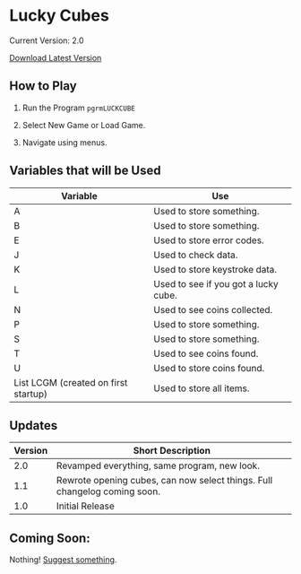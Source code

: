 # Lucky Cubes

Current Version: 2.0

[Download Latest Version](https://github.com/Chewsterchew/Ti84-Programs/raw/master/lucky-cubes/LUCKCUBE.8xp)

## How to Play

1) Run the Program `pgrmLUCKCUBE`

2) Select New Game or Load Game.

3) Navigate using menus.

## Variables that will be Used

Variable | Use
-------|------
A | Used to store something.
B | Used to store something.
E | Used to store error codes.
J | Used to check data.
K | Used to store keystroke data.
L | Used to see if you got a lucky cube.
N | Used to see coins collected.
P | Used to store something.
S | Used to store something.
T | Used to see coins found.
U | Used to store coins found.
List LCGM (created on first startup) | Used to store all items.

## Updates
Version | Short Description
--------|----------
2.0 | Revamped everything, same program, new look.
1.1 | Rewrote opening cubes, can now select things. Full changelog coming soon.
1.0 | Initial Release

## Coming Soon:

Nothing! [Suggest something](http://github.com/Chewsterchew/Ti84-Programs/issues/new).
